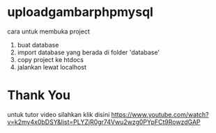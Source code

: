 # uploadgambarphpmysql
cara untuk membuka project
1. buat database
2. import database yang berada di folder 'database'
3. copy project ke htdocs
4. jalankan lewat localhost

# Thank You
untuk tutor video silahkan klik disini
https://www.youtube.com/watch?v=k2my4x0bDSY&list=PLYZjR0gr74Vwu2wzg0PYpFCt9RowzdGAP
